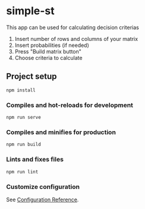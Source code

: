 # simple-st
This app can be used for calculating decision criterias
1. Insert number of rows and columns of your matrix
2. Insert probabilities (if needed)
3. Press "Build matrix button"
4. Choose criteria to calculate
## Project setup
```
npm install
```

### Compiles and hot-reloads for development
```
npm run serve
```

### Compiles and minifies for production
```
npm run build
```

### Lints and fixes files
```
npm run lint
```

### Customize configuration
See [Configuration Reference](https://cli.vuejs.org/config/).
